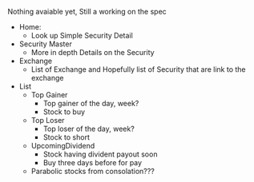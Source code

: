 Nothing avaiable yet, Still a working on the spec

+ Home: 
    - Look up Simple Security Detail
+ Security Master 
    - More in depth Details on the Security
+ Exchange
    - List of Exchange and Hopefully list of Security that are link to the exchange
+ List
    - Top Gainer 
         + Top gainer of the day, week?
         + Stock to buy
    - Top Loser
         + Top loser of the day, week? 
         + Stock to short
    - UpcomingDividend
         + Stock having divident payout soon
         + Buy three days before for pay
    - Parabolic stocks from consolation???
